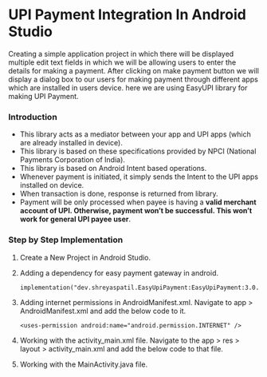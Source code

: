 # UPI Payment Integration In Android Studio

Creating a simple application project in which there will be displayed multiple edit text fields in which we will be allowing users to enter the details for making a payment. After clicking on make payment button we will display a dialog box to our users for making payment through different apps which are installed in users device.
here we are using EasyUPI library for making UPI Payment.

### Introduction
- This library acts as a mediator between your app and UPI apps (which are already installed in device).
- This library is based on these specifications provided by NPCI (National Payments Corporation of India).
- This library is based on Android Intent based operations.
- Whenever payment is initiated, it simply sends the Intent to the UPI apps installed on device.
- When transaction is done, response is returned from library.
- Payment will be only processed when payee is having a **valid merchant account of UPI. Otherwise, payment won’t be successful. This won’t work for general UPI payee user**.

### Step by Step Implementation

1. Create a New Project in Android Studio.
2. Adding a dependency for easy payment gateway in android.

   ```
   implementation("dev.shreyaspatil.EasyUpiPayment:EasyUpiPayment:3.0.3")
   ```
   
3. Adding internet permissions in AndroidManifest.xml. Navigate to app > AndroidManifest.xml and add the below code to it.

   ```
   <uses-permission android:name="android.permission.INTERNET" />
   ```

4. Working with the activity_main.xml file. Navigate to the app > res > layout > activity_main.xml and add the below code to that file.
5. Working with the MainActivity.java file.

   
